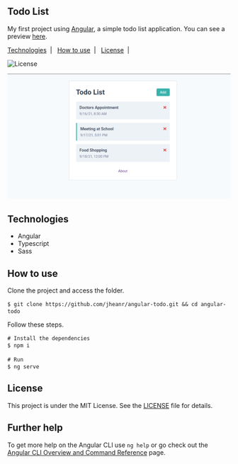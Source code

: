 ## Todo List

My first project using [Angular](https://angular.io), a simple todo list application. You can see a preview [here](https://angular-todos-list.vercel.app).

<p>
  <a href="#technologies">Technologies</a>&nbsp;&nbsp;|&nbsp;&nbsp;
  <a href="#how-to-use">How to use</a>&nbsp;&nbsp;|&nbsp;&nbsp;
  <a href="#license">License</a>&nbsp;&nbsp;|&nbsp;&nbsp;
</p>

<p>
  <img alt="License" src="https://img.shields.io/static/v1?label=license&message=MIT&color=319795&labelColor=38B2AC">
</p>

![cover](.github/cover.png?style=flat)

## Technologies

- Angular
- Typescript
- Sass

## How to use

Clone the project and access the folder.

```shell
$ git clone https://github.com/jheanr/angular-todo.git && cd angular-todo
```

Follow these steps.

```shell
# Install the dependencies
$ npm i

# Run
$ ng serve
```

## License

This project is under the MIT License. See the [LICENSE](LICENSE.md) file for details.

## Further help

To get more help on the Angular CLI use `ng help` or go check out the [Angular CLI Overview and Command Reference](https://angular.io/cli) page.
